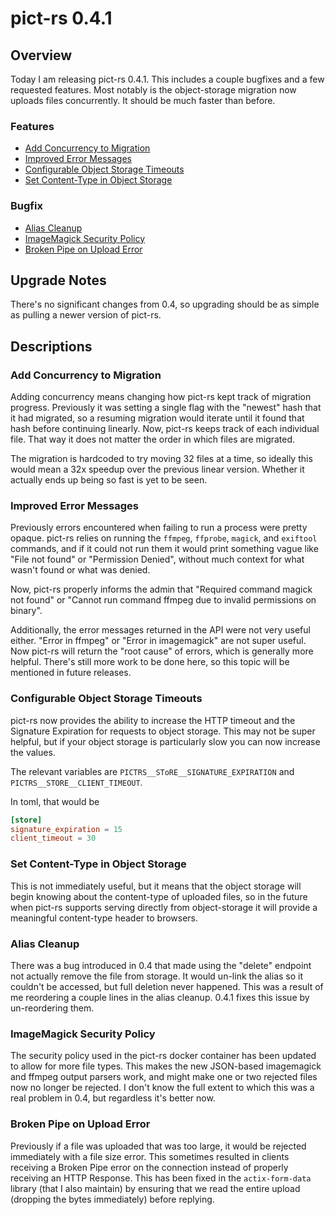  # pict-rs 0.4.1

## Overview

Today I am releasing pict-rs 0.4.1. This includes a couple bugfixes and a few requested features.
Most notably is the object-storage migration now uploads files concurrently. It should be much
faster than before.

### Features

- [Add Concurrency to Migration](#add-concurrency-to-migration)
- [Improved Error Messages](#improved-error-messages)
- [Configurable Object Storage Timeouts](#configurable-object-storage-timeouts)
- [Set Content-Type in Object Storage](#set-content-type-in-object-storage)


### Bugfix

- [Alias Cleanup](#alias-cleanup)
- [ImageMagick Security Policy](#imagemagick-security-policy)
- [Broken Pipe on Upload Error](#broken-pipe-on-upload-error)


## Upgrade Notes

There's no significant changes from 0.4, so upgrading should be as simple as pulling a newer version
of pict-rs.


## Descriptions

### Add Concurrency to Migration

Adding concurrency means changing how pict-rs kept track of migration progress. Previously it was
setting a single flag with the "newest" hash that it had migrated, so a resuming migration would
iterate until it found that hash before continuing linearly. Now, pict-rs keeps track of each
individual file. That way it does not matter the order in which files are migrated.

The migration is hardcoded to try moving 32 files at a time, so ideally this would mean a 32x
speedup over the previous linear version. Whether it actually ends up being so fast is yet to be
seen.


### Improved Error Messages

Previously errors encountered when failing to run a process were pretty opaque. pict-rs relies on
running the `ffmpeg`, `ffprobe`, `magick`, and `exiftool` commands, and if it could not run them it
would print something vague like "File not found" or "Permission Denied", without much context for
what wasn't found or what was denied.

Now, pict-rs properly informs the admin that "Required command magick not found" or "Cannot run
command ffmpeg due to invalid permissions on binary".

Additionally, the error messages returned in the API were not very useful either. "Error in ffmpeg"
or "Error in imagemagick" are not super useful. Now pict-rs will return the "root cause" of errors,
which is generally more helpful. There's still more work to be done here, so this topic will be
mentioned in future releases.


### Configurable Object Storage Timeouts

pict-rs now provides the ability to increase the HTTP timeout and the Signature Expiration for
requests to object storage. This may not be super helpful, but if your object storage is
particularly slow you can now increase the values.

The relevant variables are `PICTRS__SToRE__SIGNATURE_EXPIRATION` and
`PICTRS__STORE__CLIENT_TIMEOUT`.

In toml, that would be
```toml
[store]
signature_expiration = 15
client_timeout = 30
```


### Set Content-Type in Object Storage

This is not immediately useful, but it means that the object storage will begin knowing about the
content-type of uploaded files, so in the future when pict-rs supports serving directly from
object-storage it will provide a meaningful content-type header to browsers.


### Alias Cleanup

There was a bug introduced in 0.4 that made using the "delete" endpoint not actually remove the file
from storage. It would un-link the alias so it couldn't be accessed, but full deletion never
happened. This was a result of me reordering a couple lines in the alias cleanup. 0.4.1 fixes this
issue by un-reordering them.


### ImageMagick Security Policy

The security policy used in the pict-rs docker container has been updated to allow for more file
types. This makes the new JSON-based imagemagick and ffmpeg output parsers work, and might make one
or two rejected files now no longer be rejected. I don't know the full extent to which this was a
real problem in 0.4, but regardless it's better now.


### Broken Pipe on Upload Error

Previously if a file was uploaded that was too large, it would be rejected immediately with a file
size error. This sometimes resulted in clients receiving a Broken Pipe error on the connection
instead of properly receiving an HTTP Response. This has been fixed in the `actix-form-data` library
(that I also maintain) by ensuring that we read the entire upload (dropping the bytes immediately)
before replying.

